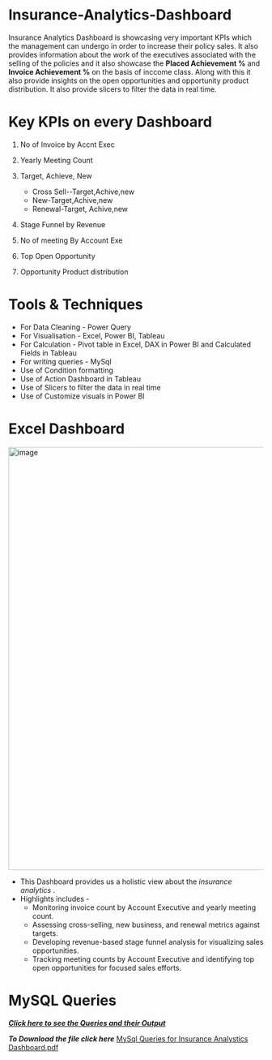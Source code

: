 # Insurance-Analytics-Dashboard
Insurance Analytics Dashboard is showcasing very important KPIs which the management can undergo in order to increase their policy sales. It also provides information about the work of the executives associated with the selling of the policies and it also showcase the **Placed Achievement %** and **Invoice Achievement %** on the basis of inccome class. Along with this it also provide insights on the open opportunities and opportunity product distribution. It also provide slicers to filter the data in real time.

# Key KPIs on every Dashboard

1. No of Invoice by Accnt Exec
2. Yearly Meeting Count
   
3. Target, Achieve, New
    * Cross Sell--Target,Achive,new
    * New-Target,Achive,new
    * Renewal-Target, Achive,new  

4. Stage Funnel by Revenue
5. No of meeting By Account Exe
6. Top Open Opportunity
7. Opportunity Product distribution

# Tools & Techniques
  * For Data Cleaning   - Power Query
  * For Visualisation   - Excel, Power BI, Tableau
  * For Calculation     - Pivot table in Excel, DAX in Power BI and Calculated Fields in Tableau
  * For writing queries - MySql
  * Use of Condition formatting
  * Use of Action Dashboard in Tableau
  * Use of Slicers to filter the data in real time
  * Use of Customize visuals in Power BI

# Excel Dashboard
<img width="1875" height="834" alt="image" src="https://github.com/user-attachments/assets/9d6f9f34-2af0-411f-b870-0eb8adfaea75" />

  * This Dashboard provides us a holistic view about the *insurance analytics* .
  * Highlights includes -
      * Monitoring invoice count by Account Executive and yearly meeting count.
      * Assessing cross-selling, new business, and renewal metrics against targets.
      * Developing revenue-based stage funnel analysis for visualizing sales opportunities.
      * Tracking meeting counts by Account Executive and identifying top open opportunities for focused sales efforts.
   
# MySQL Queries 
***[Click here to see the Queries and their Output](https://github.com/varunrajbokaro/Insurance-Analytics-Dashboard/blob/main/MySql%20Queries%20for%20Insurance%20Analystics%20Dashboard.pdf)***

***To Download the file click here***
  [MySql Queries for Insurance Analystics Dashboard.pdf](https://github.com/user-attachments/files/21910861/MySql.Queries.for.Insurance.Analystics.Dashboard.pdf)


